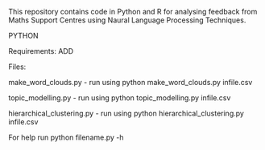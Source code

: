 This repository contains code in Python and R for analysing feedback from Maths Support Centres using Naural Language Processing Techniques.


PYTHON

Requirements:
ADD


Files: 

make_word_clouds.py  - run using python make_word_clouds.py infile.csv

topic_modelling.py  - run using python topic_modelling.py infile.csv

hierarchical_clustering.py  - run using python hierarchical_clustering.py infile.csv

For help run python filename.py -h
